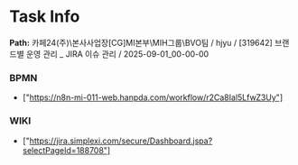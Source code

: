 # Task Info

**Path:** 카페24(주)\본사사업장\[CG]MI본부\MIH그룹\BVO팀 / hjyu / [319642] 브랜드별 운영 관리 _ JIRA 이슈 관리 / 2025-09-01_00-00-00

### BPMN
- ["https://n8n-mi-011-web.hanpda.com/workflow/r2Ca8Ial5LfwZ3Uy"]

### WIKI
- ["https://jira.simplexi.com/secure/Dashboard.jspa?selectPageId=188708"]

